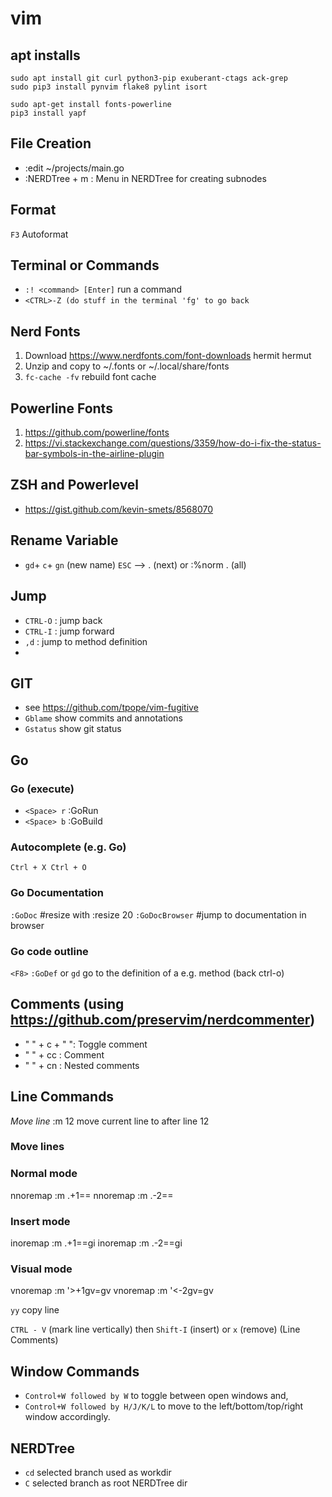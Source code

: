 # vim

## apt installs
```
sudo apt install git curl python3-pip exuberant-ctags ack-grep
sudo pip3 install pynvim flake8 pylint isort

sudo apt-get install fonts-powerline
pip3 install yapf
```
## File Creation
- :edit ~/projects/main.go
- :NERDTree + m : Menu in NERDTree for creating subnodes

## Format
`F3` Autoformat

## Terminal or Commands
* `:! <command> [Enter]` run a command 
* `<CTRL>-Z (do stuff in the terminal 'fg' to go back`

## Nerd Fonts
1. Download https://www.nerdfonts.com/font-downloads hermit hermut
2. Unzip and copy to ~/.fonts or ~/.local/share/fonts
3. `fc-cache -fv` rebuild font cache

## Powerline Fonts
1. https://github.com/powerline/fonts
2. https://vi.stackexchange.com/questions/3359/how-do-i-fix-the-status-bar-symbols-in-the-airline-plugin

## ZSH and Powerlevel
- https://gist.github.com/kevin-smets/8568070

## Rename Variable
- `gd`+ `c`+ `gn` (new name) `ESC` --> . (next) or :%norm . (all)

## Jump
- `CTRL-O`  : jump back
- `CTRL-I`  : jump forward
- `,d`      : jump to method definition
-

## GIT
- see https://github.com/tpope/vim-fugitive
- `Gblame` show commits and annotations
- `Gstatus` show git status

## Go
### Go (execute)
- `<Space> r` :GoRun
- `<Space> b` :GoBuild

### Autocomplete (e.g. Go)
`Ctrl + X Ctrl + O`

### Go Documentation
`:GoDoc` #resize with :resize 20
`:GoDocBrowser` #jump to documentation in browser

### Go code outline
`<F8>`
`:GoDef` or `gd` go to the definition of a e.g. method (back ctrl-o)

## Comments (using https://github.com/preservim/nerdcommenter)
- " " + c + " ": Toggle comment
- " " + cc : Comment
- " " + cn : Nested comments 
    
## Line Commands
*Move line*
  :m 12 	move current line to after line 12

### Move lines
### Normal mode
nnoremap <C-j> :m .+1<CR>==
nnoremap <C-k> :m .-2<CR>==
 
### Insert mode
inoremap <C-j> <ESC>:m .+1<CR>==gi
inoremap <C-k> <ESC>:m .-2<CR>==gi
 
### Visual mode
vnoremap <C-j> :m '>+1<CR>gv=gv
vnoremap <C-k> :m '<-2<CR>gv=gv

`yy` copy line

`CTRL - V` (mark line vertically) then `Shift-I` (insert) or `x` (remove) (Line Comments)

## Window Commands
- `Control+W followed by W` to toggle between open windows and,
- `Control+W followed by H/J/K/L` to move to the left/bottom/top/right window accordingly.

## NERDTree
- `cd` selected branch used as workdir
- `C`  selected branch as root NERDTree dir
